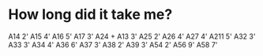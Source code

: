 # How long did it take me?

A14 2'
A15 4'
A16 5' 
A17 3'
A24 + A13 3' 
A25 2' 
A26 4' 
A27 4' 
A211 5'
A32 3' 
A33 3' 
A34 4' 
A36 6' 
A37 3' 
A38 2' 
A39 3' 
A54 2'
A56 9'
A58 7'
